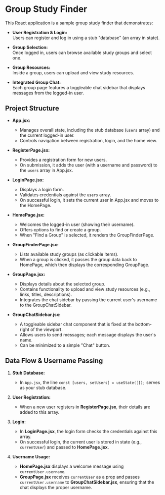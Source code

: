 # Group Study Finder

This React application is a sample group study finder that demonstrates:

- **User Registration & Login:**  
  Users can register and log in using a stub "database" (an array in state).

- **Group Selection:**  
  Once logged in, users can browse available study groups and select one.

- **Group Resources:**  
  Inside a group, users can upload and view study resources.

- **Integrated Group Chat:**  
  Each group page features a toggleable chat sidebar that displays messages from the logged-in user.

## Project Structure

- **App.jsx:**  
  - Manages overall state, including the stub database (`users` array) and the current logged-in user.
  - Controls navigation between registration, login, and the home view.
  
- **RegisterPage.jsx:**  
  - Provides a registration form for new users.
  - On submission, it adds the user (with a username and password) to the `users` array in App.jsx.
  
- **LoginPage.jsx:**  
  - Displays a login form.
  - Validates credentials against the `users` array.
  - On successful login, it sets the current user in App.jsx and moves to the HomePage.
  
- **HomePage.jsx:**  
  - Welcomes the logged-in user (showing their username).
  - Offers options to find or create a group.
  - When "Find a Group" is selected, it renders the GroupFinderPage.
  
- **GroupFinderPage.jsx:**  
  - Lists available study groups (as clickable items).
  - When a group is clicked, it passes the group data back to HomePage, which then displays the corresponding GroupPage.
  
- **GroupPage.jsx:**  
  - Displays details about the selected group.
  - Contains functionality to upload and view study resources (e.g., links, titles, descriptions).
  - Integrates the chat sidebar by passing the current user's username to the GroupChatSidebar.
  
- **GroupChatSidebar.jsx:**  
  - A toggleable sidebar chat component that is fixed at the bottom-right of the viewport.
  - Allows users to send messages; each message displays the user's name.
  - Can be minimized to a simple "Chat" button.

## Data Flow & Username Passing

1. **Stub Database:**  
   - In `App.jsx`, the line `const [users, setUsers] = useState([]);` serves as your stub database.
   
2. **User Registration:**  
   - When a new user registers in **RegisterPage.jsx**, their details are added to this array.
   
3. **Login:**  
   - In **LoginPage.jsx**, the login form checks the credentials against this array.
   - On successful login, the current user is stored in state (e.g., `currentUser`) and passed to **HomePage.jsx**.
   
4. **Username Usage:**  
   - **HomePage.jsx** displays a welcome message using `currentUser.username`.
   - **GroupPage.jsx** receives `currentUser` as a prop and passes `currentUser.username` to **GroupChatSidebar.jsx**, ensuring that the chat displays the proper username.
